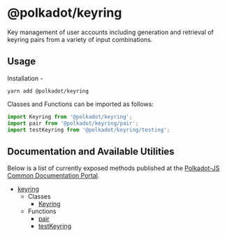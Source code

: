 # @polkadot/keyring

Key management of user accounts including generation and retrieval of keyring pairs from a variety of input combinations.

## Usage

Installation -

```
yarn add @polkadot/keyring
```

Classes and Functions can be imported as follows:

```js
import Keyring from '@polkadot/keyring';
import pair from '@polkadot/keyring/pair';
import testKeyring from '@polkadot/keyring/testing';
```

## Documentation and Available Utilities

Below is a list of currently exposed methods published at the [Polkadot-JS Common Documentation Portal](https://polkadot.js.org/common/keyring/).

- [keyring](https://polkadot.js.org/common/keyring/README.md)
  - Classes
    - [Keyring](https://polkadot.js.org/common/keyring/classes/_index_.keyring.md)
  - Functions
    - [pair](https://polkadot.js.org/common/keyring/modules/_pair_index_.md)
    - [testKeyring](https://polkadot.js.org/common/keyring/modules/_testing_.md)
